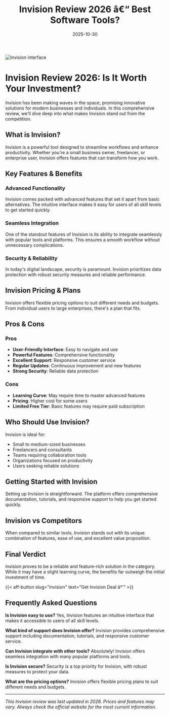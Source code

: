 ﻿---
title: "Invision Review 2026 â€“ Best Software Tools?"
date: 2025-10-30
draft: false
rating: 4.8
category: "Software Tools"
tags: ["software-tools", "review", "2026"]
description: "Comprehensive Invision review 2026. Discover if this  tool is the best choice for your needs."
keywords: "invision, Invision, review, software tools, 2026, best software tools"
image: "https://images.unsplash.com/photo-1555949963-aa79dcee981c?w=800&h=400&fit=crop&crop=center"
---

![Invision interface](https://images.unsplash.com/photo-1555949963-aa79dcee981c?w=800&h=400&fit=crop&crop=center)

# Invision Review 2026: Is It Worth Your Investment?

Invision has been making waves in the  space, promising innovative solutions for modern businesses and individuals. In this comprehensive review, we'll dive deep into what makes Invision stand out from the competition.

## What is Invision?

Invision is a powerful  tool designed to streamline workflows and enhance productivity. Whether you're a small business owner, freelancer, or enterprise user, Invision offers features that can transform how you work.

## Key Features & Benefits

### Advanced Functionality
Invision comes packed with advanced features that set it apart from basic alternatives. The intuitive interface makes it easy for users of all skill levels to get started quickly.

### Seamless Integration
One of the standout features of Invision is its ability to integrate seamlessly with popular tools and platforms. This ensures a smooth workflow without unnecessary complications.

### Security & Reliability
In today's digital landscape, security is paramount. Invision prioritizes data protection with robust security measures and reliable performance.

## Invision Pricing & Plans

Invision offers flexible pricing options to suit different needs and budgets. From individual users to large enterprises, there's a plan that fits.

## Pros & Cons

### Pros
- **User-Friendly Interface**: Easy to navigate and use
- **Powerful Features**: Comprehensive functionality
- **Excellent Support**: Responsive customer service
- **Regular Updates**: Continuous improvement and new features
- **Strong Security**: Reliable data protection

### Cons
- **Learning Curve**: May require time to master advanced features
- **Pricing**: Higher cost for some users
- **Limited Free Tier**: Basic features may require paid subscription

## Who Should Use Invision?

Invision is ideal for:
- Small to medium-sized businesses
- Freelancers and consultants
- Teams requiring collaboration tools
- Organizations focused on productivity
- Users seeking reliable  solutions

## Getting Started with Invision

Setting up Invision is straightforward. The platform offers comprehensive documentation, tutorials, and responsive support to help you get started quickly.

## Invision vs Competitors

When compared to similar tools, Invision stands out with its unique combination of features, ease of use, and excellent value proposition.

## Final Verdict

Invision proves to be a reliable and feature-rich solution in the  category. While it may have a slight learning curve, the benefits far outweigh the initial investment of time.

{{< aff-button slug="invision" text="Get Invision Deal â†’" >}}

## Frequently Asked Questions

**Is Invision easy to use?**
Yes, Invision features an intuitive interface that makes it accessible to users of all skill levels.

**What kind of support does Invision offer?**
Invision provides comprehensive support including documentation, tutorials, and responsive customer service.

**Can Invision integrate with other tools?**
Absolutely! Invision offers seamless integration with many popular platforms and tools.

**Is Invision secure?**
Security is a top priority for Invision, with robust measures to protect your data.

**What are the pricing options?**
Invision offers flexible pricing plans to suit different needs and budgets.

---

*This Invision review was last updated in 2026. Prices and features may vary. Always check the official website for the most current information.*
